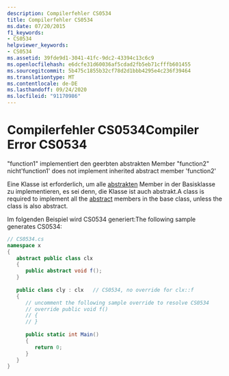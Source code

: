 ```yaml
---
description: Compilerfehler CS0534
title: Compilerfehler CS0534
ms.date: 07/20/2015
f1_keywords:
- CS0534
helpviewer_keywords:
- CS0534
ms.assetid: 39fde9d1-3041-41fc-9dc2-43394c13c6c9
ms.openlocfilehash: e6dcfe31d60036af5cdad2fb5eb71cfffb601455
ms.sourcegitcommit: 5b475c1855b32cf78d2d1bbb4295e4c236f39464
ms.translationtype: MT
ms.contentlocale: de-DE
ms.lasthandoff: 09/24/2020
ms.locfileid: "91170986"
---
```

# <a name="compiler-error-cs0534"></a><span data-ttu-id="464f3-103">Compilerfehler CS0534</span><span class="sxs-lookup"><span data-stu-id="464f3-103">Compiler Error CS0534</span></span>

<span data-ttu-id="464f3-104">"function1" implementiert den geerbten abstrakten Member "function2" nicht</span><span class="sxs-lookup"><span data-stu-id="464f3-104">'function1' does not implement inherited abstract member 'function2'</span></span>  
  
 <span data-ttu-id="464f3-105">Eine Klasse ist erforderlich, um alle [abstrakten](../language-reference/keywords/abstract.md) Member in der Basisklasse zu implementieren, es sei denn, die Klasse ist auch abstrakt.</span><span class="sxs-lookup"><span data-stu-id="464f3-105">A class is required to implement all the [abstract](../language-reference/keywords/abstract.md) members in the base class, unless the class is also abstract.</span></span>  
  
 <span data-ttu-id="464f3-106">Im folgenden Beispiel wird CS0534 generiert:</span><span class="sxs-lookup"><span data-stu-id="464f3-106">The following sample generates CS0534:</span></span>  
  
```csharp  
// CS0534.cs  
namespace x  
{  
   abstract public class clx  
   {  
      public abstract void f();  
   }  
  
   public class cly : clx   // CS0534, no override for clx::f  
   {  
      // uncomment the following sample override to resolve CS0534  
      // override public void f()  
      // {  
      // }  
  
      public static int Main()  
      {  
         return 0;  
      }  
   }  
}  
```
